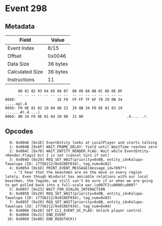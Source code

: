 # Event 298

## Metadata

| Field           | Value    |
|-----------------|----------|
| Event Index     | 8/15     |
| Offset          | 0x0046   |
| Data Size       | 36 bytes |
| Calculated Size | 36 bytes |
| Instructions    | 11       |

```
      00 01 02 03 04 05 06 07  08 09 0A 0B 0C 0D 0E 0F
      -- -- -- -- -- -- -- --  -- -- -- -- -- -- -- --
0040:                   1E F0  FF FF 7F 6F 70 29 0B 34        .....op).4
0050: F0 0E 01 02 1D 04 80 23  29 0B 34 F0 0E 01 03 29  .......#).4....)
0060: 0B 34 F0 0E 01 04 20 00  21 00                    .4.... .!.      
```

## Opcodes

```
  0: 0x0046 [0x1E] EventEntity looks at LocalPlayer and starts talking
  1: 0x004B [0x6F] WAIT_FRAME_DELAY: Yield until WaitTime reaches zero
  2: 0x004C [0x70] WAIT_ENTITY_RENDER_FLAG: Wait while EventEntity->Render.Flags3 bit 2 is set (cancel turn if not)
  3: 0x004D [0x29] REQ_SET_WAIT(priority=0x0B, entity_id=Kalupa-Tawalupa (ID: 17756212/0x010EF034), tag_num=0x02)
  4: 0x0054 [0x1D] PRINT_EVENT_MESSAGE(message_id=7897*)
    → "I hear that the beastmen are on the move in every region lately. Even though Windurst has amicable relations with our local beastmen, the Yagudo, we still can't be sure if or when we are going to get pulled back into a full-scale war.\u007F1\u0000\u0007"
  5: 0x0057 [0x23] WAIT_FOR_DIALOG_INTERACTION
  6: 0x0058 [0x29] REQ_SET_WAIT(priority=0x0B, entity_id=Kalupa-Tawalupa (ID: 17756212/0x010EF034), tag_num=0x03)
  7: 0x005F [0x29] REQ_SET_WAIT(priority=0x0B, entity_id=Kalupa-Tawalupa (ID: 17756212/0x010EF034), tag_num=0x04)
  8: 0x0066 [0x20] SET_CLI_EVENT_UC_FLAG: Unlock player control
  9: 0x0068 [0x21] END_EVENT
 10: 0x0069 [0x00] END_REQSTACK()
```
